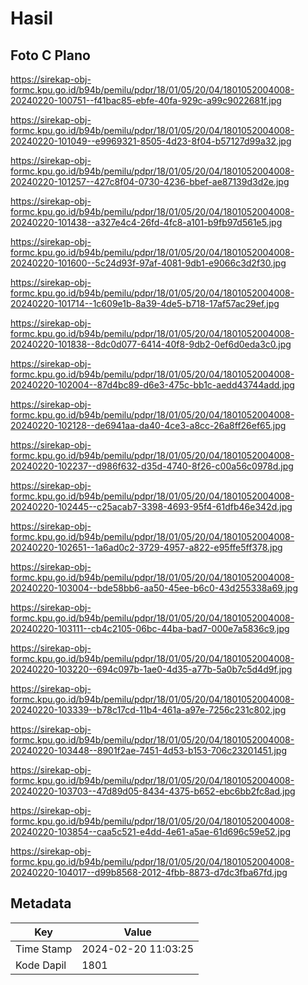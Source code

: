 # Hasil

## Foto C Plano

https://sirekap-obj-formc.kpu.go.id/b94b/pemilu/pdpr/18/01/05/20/04/1801052004008-20240220-100751--f41bac85-ebfe-40fa-929c-a99c9022681f.jpg

https://sirekap-obj-formc.kpu.go.id/b94b/pemilu/pdpr/18/01/05/20/04/1801052004008-20240220-101049--e9969321-8505-4d23-8f04-b57127d99a32.jpg

https://sirekap-obj-formc.kpu.go.id/b94b/pemilu/pdpr/18/01/05/20/04/1801052004008-20240220-101257--427c8f04-0730-4236-bbef-ae87139d3d2e.jpg

https://sirekap-obj-formc.kpu.go.id/b94b/pemilu/pdpr/18/01/05/20/04/1801052004008-20240220-101438--a327e4c4-26fd-4fc8-a101-b9fb97d561e5.jpg

https://sirekap-obj-formc.kpu.go.id/b94b/pemilu/pdpr/18/01/05/20/04/1801052004008-20240220-101600--5c24d93f-97af-4081-9db1-e9066c3d2f30.jpg

https://sirekap-obj-formc.kpu.go.id/b94b/pemilu/pdpr/18/01/05/20/04/1801052004008-20240220-101714--1c609e1b-8a39-4de5-b718-17af57ac29ef.jpg

https://sirekap-obj-formc.kpu.go.id/b94b/pemilu/pdpr/18/01/05/20/04/1801052004008-20240220-101838--8dc0d077-6414-40f8-9db2-0ef6d0eda3c0.jpg

https://sirekap-obj-formc.kpu.go.id/b94b/pemilu/pdpr/18/01/05/20/04/1801052004008-20240220-102004--87d4bc89-d6e3-475c-bb1c-aedd43744add.jpg

https://sirekap-obj-formc.kpu.go.id/b94b/pemilu/pdpr/18/01/05/20/04/1801052004008-20240220-102128--de6941aa-da40-4ce3-a8cc-26a8ff26ef65.jpg

https://sirekap-obj-formc.kpu.go.id/b94b/pemilu/pdpr/18/01/05/20/04/1801052004008-20240220-102237--d986f632-d35d-4740-8f26-c00a56c0978d.jpg

https://sirekap-obj-formc.kpu.go.id/b94b/pemilu/pdpr/18/01/05/20/04/1801052004008-20240220-102445--c25acab7-3398-4693-95f4-61dfb46e342d.jpg

https://sirekap-obj-formc.kpu.go.id/b94b/pemilu/pdpr/18/01/05/20/04/1801052004008-20240220-102651--1a6ad0c2-3729-4957-a822-e95ffe5ff378.jpg

https://sirekap-obj-formc.kpu.go.id/b94b/pemilu/pdpr/18/01/05/20/04/1801052004008-20240220-103004--bde58bb6-aa50-45ee-b6c0-43d255338a69.jpg

https://sirekap-obj-formc.kpu.go.id/b94b/pemilu/pdpr/18/01/05/20/04/1801052004008-20240220-103111--cb4c2105-06bc-44ba-bad7-000e7a5836c9.jpg

https://sirekap-obj-formc.kpu.go.id/b94b/pemilu/pdpr/18/01/05/20/04/1801052004008-20240220-103220--694c097b-1ae0-4d35-a77b-5a0b7c5d4d9f.jpg

https://sirekap-obj-formc.kpu.go.id/b94b/pemilu/pdpr/18/01/05/20/04/1801052004008-20240220-103339--b78c17cd-11b4-461a-a97e-7256c231c802.jpg

https://sirekap-obj-formc.kpu.go.id/b94b/pemilu/pdpr/18/01/05/20/04/1801052004008-20240220-103448--8901f2ae-7451-4d53-b153-706c23201451.jpg

https://sirekap-obj-formc.kpu.go.id/b94b/pemilu/pdpr/18/01/05/20/04/1801052004008-20240220-103703--47d89d05-8434-4375-b652-ebc6bb2fc8ad.jpg

https://sirekap-obj-formc.kpu.go.id/b94b/pemilu/pdpr/18/01/05/20/04/1801052004008-20240220-103854--caa5c521-e4dd-4e61-a5ae-61d696c59e52.jpg

https://sirekap-obj-formc.kpu.go.id/b94b/pemilu/pdpr/18/01/05/20/04/1801052004008-20240220-104017--d99b8568-2012-4fbb-8873-d7dc3fba67fd.jpg


## Metadata

| Key        | Value               |
| ---------- | ------------------- |
| Time Stamp | 2024-02-20 11:03:25 |
| Kode Dapil | 1801                |



